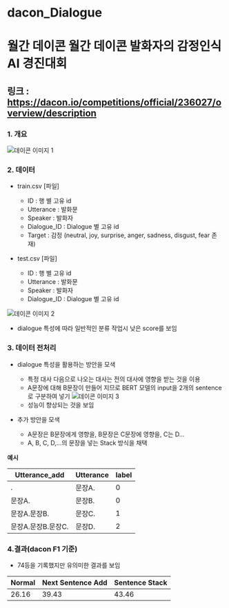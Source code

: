 # dacon_Dialogue
# 월간 데이콘 월간 데이콘 발화자의 감정인식 AI 경진대회
## 링크 : https://dacon.io/competitions/official/236027/overview/description
### 1. 개요
![데이콘 이미지 1](https://user-images.githubusercontent.com/100681144/231427243-394ac05d-0f87-4950-896a-ce626378dd55.PNG)

### 2. 데이터

* train.csv [파일]
  * ID : 행 별 고유 id
  * Utterance : 발화문 
  * Speaker : 발화자
  * Dialogue_ID : Dialogue 별 고유 id
  * Target : 감정 (neutral, joy, surprise, anger, sadness, disgust, fear 존재)
  
* test.csv [파일]
  * ID : 행 별 고유 id
  * Utterance : 발화문 
  * Speaker : 발화자
  * Dialogue_ID : Dialogue 별 고유 id
  
![데이콘 이미지 2](https://user-images.githubusercontent.com/100681144/231428091-ece829e8-7c97-4f0e-990e-4c8f63b8db3d.PNG)

* dialogue 특성에 따라 일반적인 분류 작업시 낮은 score를 보임

### 3. 데이터 전처리

* dialogue 특성을 활용하는 방안을 모색
   * 특정 대사 다음으로 나오는 대사는 전의 대사에 영향을 받는 것을 이용
   * A문장에 대해 B문장이 만들어 지므로 BERT 모델의 input을 2개의 sentence로 구분하여 넣기
   ![데이콘 이미지 3](https://user-images.githubusercontent.com/100681144/231434018-5fd9827b-283e-4c29-9985-988a5b341c87.PNG)
   * 성능이 향상되는 것을 보임

* 추가 방안을 모색
  * A문장은 B문장에게 영향을, B문장은 C문장에 영향을, C는 D...
  * A, B, C, D,...의 문장을 넣는 Stack 방식을 채택

**예시**

**Utterance_add**|**Utterance**|**label**
---|---|---
.|문장A.|0
문장A.|문장B.|0
문장A.문장B.|문장C.|1
문장A.문장B.문장C.|문장D.|2
  
### 4.결과(dacon F1 기준)
* 74등을 기록했지만 유의미한 결과를 보임

**Normal**|**Next Sentence Add**|**Sentence Stack**
---|---|---
26.16|39.43|43.46
